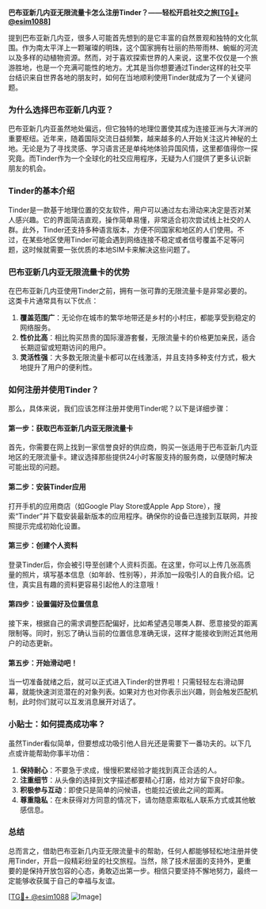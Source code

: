 **巴布亚新几内亚无限流量卡怎么注册Tinder？——轻松开启社交之旅[[TG💪+ @esim1088](https://t.me/s/esim1088)]**

提到巴布亚新几内亚，很多人可能首先想到的是它丰富的自然景观和独特的文化氛围。作为南太平洋上一颗璀璨的明珠，这个国家拥有壮丽的热带雨林、蜿蜒的河流以及多样的动植物资源。然而，对于喜欢探索世界的人来说，这里不仅仅是一个旅游胜地，也是一个充满可能性的地方。尤其是当你想要通过Tinder这样的社交平台结识来自世界各地的朋友时，如何在当地顺利使用Tinder就成为了一个关键问题。

### 为什么选择巴布亚新几内亚？

巴布亚新几内亚虽然地处偏远，但它独特的地理位置使其成为连接亚洲与大洋洲的重要枢纽。近年来，随着国际交流日益频繁，越来越多的人开始关注这片神秘的土地。无论是为了寻找灵感、学习语言还是单纯地体验异国风情，这里都值得你一探究竟。而Tinder作为一个全球化的社交应用程序，无疑为人们提供了更多认识新朋友的机会。

### Tinder的基本介绍

Tinder是一款基于地理位置的交友软件，用户可以通过左右滑动来决定是否对某人感兴趣。它的界面简洁直观，操作简单易懂，非常适合初次尝试线上社交的人群。此外，Tinder还支持多种语言版本，方便不同国家和地区的人们使用。不过，在某些地区使用Tinder可能会遇到网络连接不稳定或者信号覆盖不足等问题，这时候就需要一张优质的本地SIM卡来解决这些问题了。

### 巴布亚新几内亚无限流量卡的优势

在巴布亚新几内亚使用Tinder之前，拥有一张可靠的无限流量卡是非常必要的。这类卡片通常具有以下优点：

1. **覆盖范围广**：无论你在城市的繁华地带还是乡村的小村庄，都能享受到稳定的网络服务。
2. **性价比高**：相比购买昂贵的国际漫游套餐，无限流量卡的价格更加亲民，适合长期逗留或短期访问的用户。
3. **灵活性强**：大多数无限流量卡都可以在线激活，并且支持多种支付方式，极大地提升了用户的便利性。

### 如何注册并使用Tinder？

那么，具体来说，我们应该怎样注册并使用Tinder呢？以下是详细步骤：

#### 第一步：获取巴布亚新几内亚无限流量卡

首先，你需要在网上找到一家信誉良好的供应商，购买一张适用于巴布亚新几内亚地区的无限流量卡。建议选择那些提供24小时客服支持的服务商，以便随时解决可能出现的问题。

#### 第二步：安装Tinder应用

打开手机的应用商店（如Google Play Store或Apple App Store），搜索“Tinder”并下载安装最新版本的应用程序。确保你的设备已连接到互联网，并按照提示完成初始化设置。

#### 第三步：创建个人资料

登录Tinder后，你会被引导至创建个人资料页面。在这里，你可以上传几张高质量的照片，填写基本信息（如年龄、性别等），并添加一段吸引人的自我介绍。记住，真实且有趣的资料更容易引起他人的注意哦！

#### 第四步：设置偏好及位置信息

接下来，根据自己的需求调整匹配偏好，比如希望遇见哪类人群、愿意接受的距离限制等。同时，别忘了确认当前的位置信息准确无误，这样才能接收到附近其他用户的动态更新。

#### 第五步：开始滑动吧！

当一切准备就绪之后，就可以正式进入Tinder的世界啦！只需轻轻左右滑动屏幕，就能快速浏览潜在的对象列表。如果对方也对你表示出兴趣，则会触发匹配机制，此时你们就可以互发消息展开对话了。

### 小贴士：如何提高成功率？

虽然Tinder看似简单，但要想成功吸引他人目光还是需要下一番功夫的。以下几点或许能帮助你事半功倍：

1. **保持耐心**：不要急于求成，慢慢积累经验才能找到真正合适的人。
2. **注重细节**：从头像的选择到文字描述都要精心打磨，给对方留下良好印象。
3. **积极参与互动**：即使只是简单的问候语，也能拉近彼此之间的距离。
4. **尊重隐私**：在未获得对方同意的情况下，请勿随意索取私人联系方式或其他敏感信息。

### 总结

总而言之，借助巴布亚新几内亚无限流量卡的帮助，任何人都能够轻松地注册并使用Tinder，开启一段精彩纷呈的社交旅程。当然，除了技术层面的支持外，更重要的是保持开放包容的心态，勇敢迈出第一步。相信只要坚持不懈地努力，最终一定能够收获属于自己的幸福与友谊。

[[TG💪+ @esim1088](https://t.me/s/esim1088) ![Image](https://i.postimg.cc/4NQfJmqS/Snipaste-2025-05-13-00-14-12.png)]
